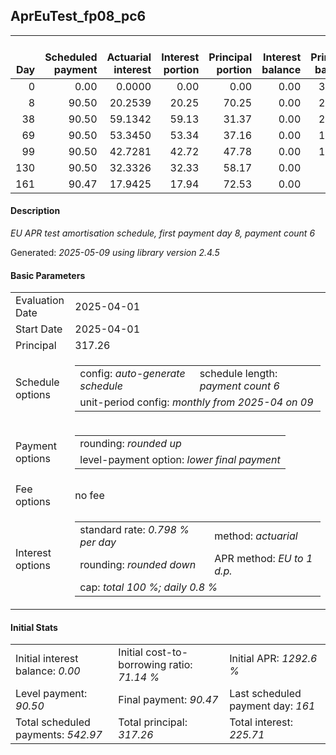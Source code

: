 <h2>AprEuTest_fp08_pc6</h2>
<table>
    <thead style="vertical-align: bottom;">
        <th style="text-align: right;">Day</th>
        <th style="text-align: right;">Scheduled payment</th>
        <th style="text-align: right;">Actuarial interest</th>
        <th style="text-align: right;">Interest portion</th>
        <th style="text-align: right;">Principal portion</th>
        <th style="text-align: right;">Interest balance</th>
        <th style="text-align: right;">Principal balance</th>
        <th style="text-align: right;">Total actuarial interest</th>
        <th style="text-align: right;">Total interest</th>
        <th style="text-align: right;">Total principal</th>
    </thead>
    <tr style="text-align: right;">
        <td class="ci00">0</td>
        <td class="ci01" style="white-space: nowrap;">0.00</td>
        <td class="ci02">0.0000</td>
        <td class="ci03">0.00</td>
        <td class="ci04">0.00</td>
        <td class="ci05">0.00</td>
        <td class="ci06">317.26</td>
        <td class="ci07">0.0000</td>
        <td class="ci08">0.00</td>
        <td class="ci09">0.00</td>
    </tr>
    <tr style="text-align: right;">
        <td class="ci00">8</td>
        <td class="ci01" style="white-space: nowrap;">90.50</td>
        <td class="ci02">20.2539</td>
        <td class="ci03">20.25</td>
        <td class="ci04">70.25</td>
        <td class="ci05">0.00</td>
        <td class="ci06">247.01</td>
        <td class="ci07">20.2539</td>
        <td class="ci08">20.25</td>
        <td class="ci09">70.25</td>
    </tr>
    <tr style="text-align: right;">
        <td class="ci00">38</td>
        <td class="ci01" style="white-space: nowrap;">90.50</td>
        <td class="ci02">59.1342</td>
        <td class="ci03">59.13</td>
        <td class="ci04">31.37</td>
        <td class="ci05">0.00</td>
        <td class="ci06">215.64</td>
        <td class="ci07">79.3881</td>
        <td class="ci08">79.38</td>
        <td class="ci09">101.62</td>
    </tr>
    <tr style="text-align: right;">
        <td class="ci00">69</td>
        <td class="ci01" style="white-space: nowrap;">90.50</td>
        <td class="ci02">53.3450</td>
        <td class="ci03">53.34</td>
        <td class="ci04">37.16</td>
        <td class="ci05">0.00</td>
        <td class="ci06">178.48</td>
        <td class="ci07">132.7331</td>
        <td class="ci08">132.72</td>
        <td class="ci09">138.78</td>
    </tr>
    <tr style="text-align: right;">
        <td class="ci00">99</td>
        <td class="ci01" style="white-space: nowrap;">90.50</td>
        <td class="ci02">42.7281</td>
        <td class="ci03">42.72</td>
        <td class="ci04">47.78</td>
        <td class="ci05">0.00</td>
        <td class="ci06">130.70</td>
        <td class="ci07">175.4612</td>
        <td class="ci08">175.44</td>
        <td class="ci09">186.56</td>
    </tr>
    <tr style="text-align: right;">
        <td class="ci00">130</td>
        <td class="ci01" style="white-space: nowrap;">90.50</td>
        <td class="ci02">32.3326</td>
        <td class="ci03">32.33</td>
        <td class="ci04">58.17</td>
        <td class="ci05">0.00</td>
        <td class="ci06">72.53</td>
        <td class="ci07">207.7938</td>
        <td class="ci08">207.77</td>
        <td class="ci09">244.73</td>
    </tr>
    <tr style="text-align: right;">
        <td class="ci00">161</td>
        <td class="ci01" style="white-space: nowrap;">90.47</td>
        <td class="ci02">17.9425</td>
        <td class="ci03">17.94</td>
        <td class="ci04">72.53</td>
        <td class="ci05">0.00</td>
        <td class="ci06">0.00</td>
        <td class="ci07">225.7362</td>
        <td class="ci08">225.71</td>
        <td class="ci09">317.26</td>
    </tr>
</table>
<h4>Description</h4>
<p><i>EU APR test amortisation schedule, first payment day 8, payment count 6</i></p>
<p>Generated: <i>2025-05-09 using library version 2.4.5</i></p>
<h4>Basic Parameters</h4>
<table>
    <tr>
        <td>Evaluation Date</td>
        <td>2025-04-01</td>
    </tr>
    <tr>
        <td>Start Date</td>
        <td>2025-04-01</td>
    </tr>
    <tr>
        <td>Principal</td>
        <td>317.26</td>
    </tr>
    <tr>
        <td>Schedule options</td>
        <td>
            <table>
                <tr>
                    <td>config: <i>auto-generate schedule</i></td>
                    <td>schedule length: <i><i>payment count</i> 6</i></td>
                </tr>
                <tr>
                    <td colspan="2" style="white-space: nowrap;">unit-period config: <i>monthly from 2025-04 on 09</i></td>
                </tr>
            </table>
        </td>
    </tr>
    <tr>
        <td>Payment options</td>
        <td>
            <table>
                <tr>
                    <td>rounding: <i>rounded up</i></td>
                </tr>
                <tr>
                    <td>level-payment option: <i>lower&nbsp;final&nbsp;payment</i></td>
                </tr>
            </table>
        </td>
    </tr>
    <tr>
        <td>Fee options</td>
        <td>no fee
        </td>
    </tr>
    <tr>
        <td>Interest options</td>
        <td>
            <table>
                <tr>
                    <td>standard rate: <i>0.798 % per day</i></td>
                    <td>method: <i>actuarial</i></td>
                </tr>
                <tr>
                    <td>rounding: <i>rounded down</i></td>
                    <td>APR method: <i>EU to 1 d.p.</i></td>
                </tr>
                <tr>
                    <td colspan="2">cap: <i>total 100 %; daily 0.8 %</td>
                </tr>
            </table>
        </td>
    </tr>
</table>
<h4>Initial Stats</h4>
<table>
    <tr>
        <td>Initial interest balance: <i>0.00</i></td>
        <td>Initial cost-to-borrowing ratio: <i>71.14 %</i></td>
        <td>Initial APR: <i>1292.6 %</i></td>
    </tr>
    <tr>
        <td>Level payment: <i>90.50</i></td>
        <td>Final payment: <i>90.47</i></td>
        <td>Last scheduled payment day: <i>161</i></td>
    </tr>
    <tr>
        <td>Total scheduled payments: <i>542.97</i></td>
        <td>Total principal: <i>317.26</i></td>
        <td>Total interest: <i>225.71</i></td>
    </tr>
</table>
